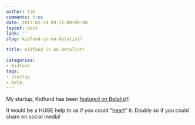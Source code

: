```yaml
---
author: tim
comments: true
date: 2017-02-24 09:31:00+00:00
layout: post
link: ''
slug: kidfund-is-on-betalist!

title: Kidfund is on Betalist!

categories:
- Kidfund
tags:
- startup
- beta
---
```


My startup, Kidfund has been [featured on Betalist](https://betalist.com/startups/kidfund "featured on Betalist")!!

It would be a HUGE help to us if you could "[heart](https://betalist.com/startups/kidfund "heart")" it.
Doubly so if you could share on social media!
